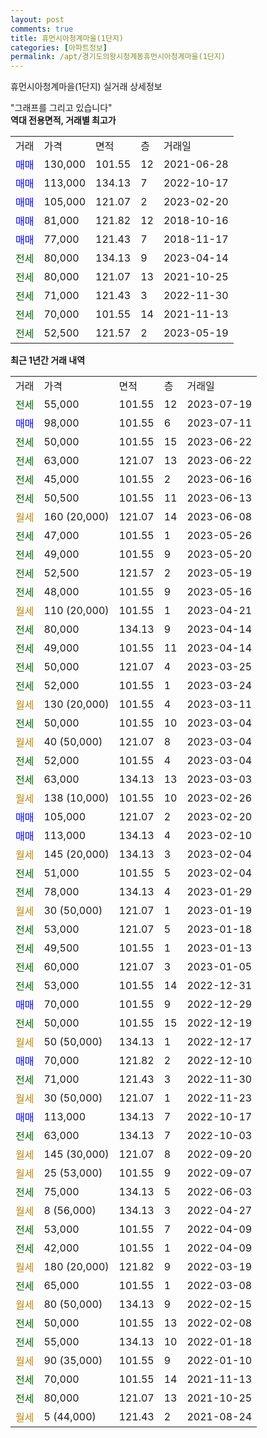 ```yaml
---
layout: post
comments: true
title: 휴먼시아청계마을(1단지)
categories: [아파트정보]
permalink: /apt/경기도의왕시청계동휴먼시아청계마을(1단지)
---
```


휴먼시아청계마을(1단지) 실거래 상세정보

<script type="text/javascript">
  google.charts.load('current', {'packages':['line', 'corechart']});
  google.charts.setOnLoadCallback(drawChart);

  function drawChart() {
    var data = new google.visualization.DataTable();
    data.addColumn('date', '거래일');
    data.addColumn('number', "매매");
    data.addColumn('number', "전세");
    data.addColumn('number', "전매");

    data.addRows([[new Date(Date.parse("2023-07-19")), null, 55000, null], [new Date(Date.parse("2023-07-11")), 98000, null, null], [new Date(Date.parse("2023-06-22")), null, 50000, null], [new Date(Date.parse("2023-06-22")), null, 63000, null], [new Date(Date.parse("2023-06-16")), null, 45000, null], [new Date(Date.parse("2023-06-13")), null, 50500, null], [new Date(Date.parse("2023-06-08")), null, null, null], [new Date(Date.parse("2023-05-26")), null, 47000, null], [new Date(Date.parse("2023-05-20")), null, 49000, null], [new Date(Date.parse("2023-05-19")), null, 52500, null], [new Date(Date.parse("2023-05-16")), null, 48000, null], [new Date(Date.parse("2023-04-21")), null, null, null], [new Date(Date.parse("2023-04-14")), null, 80000, null], [new Date(Date.parse("2023-04-14")), null, 49000, null], [new Date(Date.parse("2023-03-25")), null, 50000, null], [new Date(Date.parse("2023-03-24")), null, 52000, null], [new Date(Date.parse("2023-03-11")), null, null, null], [new Date(Date.parse("2023-03-04")), null, 50000, null], [new Date(Date.parse("2023-03-04")), null, null, null], [new Date(Date.parse("2023-03-04")), null, 52000, null], [new Date(Date.parse("2023-03-03")), null, 63000, null], [new Date(Date.parse("2023-02-26")), null, null, null], [new Date(Date.parse("2023-02-20")), 105000, null, null], [new Date(Date.parse("2023-02-10")), 113000, null, null], [new Date(Date.parse("2023-02-04")), null, null, null], [new Date(Date.parse("2023-02-04")), null, 51000, null], [new Date(Date.parse("2023-01-29")), null, 78000, null], [new Date(Date.parse("2023-01-19")), null, null, null], [new Date(Date.parse("2023-01-18")), null, 53000, null], [new Date(Date.parse("2023-01-13")), null, 49500, null], [new Date(Date.parse("2023-01-05")), null, 60000, null], [new Date(Date.parse("2022-12-31")), null, 53000, null], [new Date(Date.parse("2022-12-29")), 70000, null, null], [new Date(Date.parse("2022-12-19")), null, 50000, null], [new Date(Date.parse("2022-12-17")), null, null, null], [new Date(Date.parse("2022-12-10")), 70000, null, null], [new Date(Date.parse("2022-11-30")), null, 71000, null], [new Date(Date.parse("2022-11-23")), null, null, null], [new Date(Date.parse("2022-10-17")), 113000, null, null], [new Date(Date.parse("2022-10-03")), null, 63000, null], [new Date(Date.parse("2022-09-20")), null, null, null], [new Date(Date.parse("2022-09-07")), null, null, null], [new Date(Date.parse("2022-06-03")), null, 75000, null], [new Date(Date.parse("2022-04-27")), null, null, null], [new Date(Date.parse("2022-04-09")), null, 53000, null], [new Date(Date.parse("2022-04-09")), null, 42000, null], [new Date(Date.parse("2022-03-19")), null, null, null], [new Date(Date.parse("2022-03-08")), null, 65000, null], [new Date(Date.parse("2022-02-15")), null, null, null], [new Date(Date.parse("2022-02-08")), null, 50000, null], [new Date(Date.parse("2022-01-18")), null, 55000, null], [new Date(Date.parse("2022-01-10")), null, null, null], [new Date(Date.parse("2021-11-13")), null, 70000, null], [new Date(Date.parse("2021-10-25")), null, 80000, null], [new Date(Date.parse("2021-08-24")), null, null, null]]);

    var options = {
      hAxis: {
        format: 'yyyy/MM/dd'
      },    
      lineWidth: 0,
      pointsVisible: true,    
      title: '최근 1년간 유형별 실거래가 분포',
      legend: { position: 'bottom' }
    };

    var formatter = new google.visualization.NumberFormat({pattern:'###,###'} );
    formatter.format(data, 1);
    formatter.format(data, 2);
    
    setTimeout(function() {
        var chart = new google.visualization.LineChart(document.getElementById('columnchart_material'));
        chart.draw(data, (options));
        document.getElementById('loading').style.display = 'none';
    }, 200);
  }
</script>


<div id="loading" style="z-index:20; display: block; margin-left: 0px">"그래프를 그리고 있습니다"</div>
<div id="columnchart_material" style="width: 95%; margin-left: 0px; display: block"></div>
<!-- contents start -->
<b>역대 전용면적, 거래별 최고가</b>
<table class="sortable">
    <tr>
      <td>거래</td>
      <td>가격</td>
      <td>면적</td>
      <td>층</td>
      <td>거래일</td>
    </tr>
        <tr>
          <td><a style="color: blue">매매</a></td>
          <td>130,000</td>
          <td>101.55</td>
          <td>12</td>
          <td>2021-06-28</td>
        </tr>            <tr>
          <td><a style="color: blue">매매</a></td>
          <td>113,000</td>
          <td>134.13</td>
          <td>7</td>
          <td>2022-10-17</td>
        </tr>            <tr>
          <td><a style="color: blue">매매</a></td>
          <td>105,000</td>
          <td>121.07</td>
          <td>2</td>
          <td>2023-02-20</td>
        </tr>            <tr>
          <td><a style="color: blue">매매</a></td>
          <td>81,000</td>
          <td>121.82</td>
          <td>12</td>
          <td>2018-10-16</td>
        </tr>            <tr>
          <td><a style="color: blue">매매</a></td>
          <td>77,000</td>
          <td>121.43</td>
          <td>7</td>
          <td>2018-11-17</td>
        </tr>        
        <tr>
              <td><a style="color: darkgreen">전세</a></td>
              <td>80,000</td>
              <td>134.13</td>
              <td>9</td>
              <td>2023-04-14</td>
            </tr>            <tr>
              <td><a style="color: darkgreen">전세</a></td>
              <td>80,000</td>
              <td>121.07</td>
              <td>13</td>
              <td>2021-10-25</td>
            </tr>            <tr>
              <td><a style="color: darkgreen">전세</a></td>
              <td>71,000</td>
              <td>121.43</td>
              <td>3</td>
              <td>2022-11-30</td>
            </tr>            <tr>
              <td><a style="color: darkgreen">전세</a></td>
              <td>70,000</td>
              <td>101.55</td>
              <td>14</td>
              <td>2021-11-13</td>
            </tr>            <tr>
              <td><a style="color: darkgreen">전세</a></td>
              <td>52,500</td>
              <td>121.57</td>
              <td>2</td>
              <td>2023-05-19</td>
            </tr>        
    
</table>

<b>최근 1년간 거래 내역</b>

<table class="sortable">
    <tr>
      <td>거래</td>
      <td>가격</td>
      <td>면적</td>
      <td>층</td>
      <td>거래일</td>
    </tr>
    <tr>
      <td><a style="color: darkgreen">전세</a></td>
      <td>55,000</td>
      <td>101.55</td>
      <td>12</td>
      <td>2023-07-19</td>
    </tr>          <tr>
      <td><a style="color: blue">매매</a></td>
      <td>98,000</td>
      <td>101.55</td>
      <td>6</td>
      <td>2023-07-11</td>
    </tr>          <tr>
      <td><a style="color: darkgreen">전세</a></td>
      <td>50,000</td>
      <td>101.55</td>
      <td>15</td>
      <td>2023-06-22</td>
    </tr>          <tr>
      <td><a style="color: darkgreen">전세</a></td>
      <td>63,000</td>
      <td>121.07</td>
      <td>13</td>
      <td>2023-06-22</td>
    </tr>          <tr>
      <td><a style="color: darkgreen">전세</a></td>
      <td>45,000</td>
      <td>101.55</td>
      <td>2</td>
      <td>2023-06-16</td>
    </tr>          <tr>
      <td><a style="color: darkgreen">전세</a></td>
      <td>50,500</td>
      <td>101.55</td>
      <td>11</td>
      <td>2023-06-13</td>
    </tr>          <tr>
      <td><a style="color: darkgoldenrod">월세</a></td>
      <td>160 (20,000)</td>
      <td>121.07</td>
      <td>14</td>
      <td>2023-06-08</td>
    </tr>          <tr>
      <td><a style="color: darkgreen">전세</a></td>
      <td>47,000</td>
      <td>101.55</td>
      <td>1</td>
      <td>2023-05-26</td>
    </tr>          <tr>
      <td><a style="color: darkgreen">전세</a></td>
      <td>49,000</td>
      <td>101.55</td>
      <td>9</td>
      <td>2023-05-20</td>
    </tr>          <tr>
      <td><a style="color: darkgreen">전세</a></td>
      <td>52,500</td>
      <td>121.57</td>
      <td>2</td>
      <td>2023-05-19</td>
    </tr>          <tr>
      <td><a style="color: darkgreen">전세</a></td>
      <td>48,000</td>
      <td>101.55</td>
      <td>9</td>
      <td>2023-05-16</td>
    </tr>          <tr>
      <td><a style="color: darkgoldenrod">월세</a></td>
      <td>110 (20,000)</td>
      <td>101.55</td>
      <td>1</td>
      <td>2023-04-21</td>
    </tr>          <tr>
      <td><a style="color: darkgreen">전세</a></td>
      <td>80,000</td>
      <td>134.13</td>
      <td>9</td>
      <td>2023-04-14</td>
    </tr>          <tr>
      <td><a style="color: darkgreen">전세</a></td>
      <td>49,000</td>
      <td>101.55</td>
      <td>11</td>
      <td>2023-04-14</td>
    </tr>          <tr>
      <td><a style="color: darkgreen">전세</a></td>
      <td>50,000</td>
      <td>121.07</td>
      <td>4</td>
      <td>2023-03-25</td>
    </tr>          <tr>
      <td><a style="color: darkgreen">전세</a></td>
      <td>52,000</td>
      <td>101.55</td>
      <td>1</td>
      <td>2023-03-24</td>
    </tr>          <tr>
      <td><a style="color: darkgoldenrod">월세</a></td>
      <td>130 (20,000)</td>
      <td>101.55</td>
      <td>4</td>
      <td>2023-03-11</td>
    </tr>          <tr>
      <td><a style="color: darkgreen">전세</a></td>
      <td>50,000</td>
      <td>101.55</td>
      <td>10</td>
      <td>2023-03-04</td>
    </tr>          <tr>
      <td><a style="color: darkgoldenrod">월세</a></td>
      <td>40 (50,000)</td>
      <td>121.07</td>
      <td>8</td>
      <td>2023-03-04</td>
    </tr>          <tr>
      <td><a style="color: darkgreen">전세</a></td>
      <td>52,000</td>
      <td>101.55</td>
      <td>4</td>
      <td>2023-03-04</td>
    </tr>          <tr>
      <td><a style="color: darkgreen">전세</a></td>
      <td>63,000</td>
      <td>134.13</td>
      <td>13</td>
      <td>2023-03-03</td>
    </tr>          <tr>
      <td><a style="color: darkgoldenrod">월세</a></td>
      <td>138 (10,000)</td>
      <td>101.55</td>
      <td>10</td>
      <td>2023-02-26</td>
    </tr>          <tr>
      <td><a style="color: blue">매매</a></td>
      <td>105,000</td>
      <td>121.07</td>
      <td>2</td>
      <td>2023-02-20</td>
    </tr>          <tr>
      <td><a style="color: blue">매매</a></td>
      <td>113,000</td>
      <td>134.13</td>
      <td>4</td>
      <td>2023-02-10</td>
    </tr>          <tr>
      <td><a style="color: darkgoldenrod">월세</a></td>
      <td>145 (20,000)</td>
      <td>134.13</td>
      <td>3</td>
      <td>2023-02-04</td>
    </tr>          <tr>
      <td><a style="color: darkgreen">전세</a></td>
      <td>51,000</td>
      <td>101.55</td>
      <td>5</td>
      <td>2023-02-04</td>
    </tr>          <tr>
      <td><a style="color: darkgreen">전세</a></td>
      <td>78,000</td>
      <td>134.13</td>
      <td>4</td>
      <td>2023-01-29</td>
    </tr>          <tr>
      <td><a style="color: darkgoldenrod">월세</a></td>
      <td>30 (50,000)</td>
      <td>121.07</td>
      <td>1</td>
      <td>2023-01-19</td>
    </tr>          <tr>
      <td><a style="color: darkgreen">전세</a></td>
      <td>53,000</td>
      <td>121.07</td>
      <td>5</td>
      <td>2023-01-18</td>
    </tr>          <tr>
      <td><a style="color: darkgreen">전세</a></td>
      <td>49,500</td>
      <td>101.55</td>
      <td>1</td>
      <td>2023-01-13</td>
    </tr>          <tr>
      <td><a style="color: darkgreen">전세</a></td>
      <td>60,000</td>
      <td>121.07</td>
      <td>3</td>
      <td>2023-01-05</td>
    </tr>          <tr>
      <td><a style="color: darkgreen">전세</a></td>
      <td>53,000</td>
      <td>101.55</td>
      <td>14</td>
      <td>2022-12-31</td>
    </tr>          <tr>
      <td><a style="color: blue">매매</a></td>
      <td>70,000</td>
      <td>101.55</td>
      <td>9</td>
      <td>2022-12-29</td>
    </tr>          <tr>
      <td><a style="color: darkgreen">전세</a></td>
      <td>50,000</td>
      <td>101.55</td>
      <td>15</td>
      <td>2022-12-19</td>
    </tr>          <tr>
      <td><a style="color: darkgoldenrod">월세</a></td>
      <td>50 (50,000)</td>
      <td>134.13</td>
      <td>1</td>
      <td>2022-12-17</td>
    </tr>          <tr>
      <td><a style="color: blue">매매</a></td>
      <td>70,000</td>
      <td>121.82</td>
      <td>2</td>
      <td>2022-12-10</td>
    </tr>          <tr>
      <td><a style="color: darkgreen">전세</a></td>
      <td>71,000</td>
      <td>121.43</td>
      <td>3</td>
      <td>2022-11-30</td>
    </tr>          <tr>
      <td><a style="color: darkgoldenrod">월세</a></td>
      <td>30 (50,000)</td>
      <td>121.07</td>
      <td>1</td>
      <td>2022-11-23</td>
    </tr>          <tr>
      <td><a style="color: blue">매매</a></td>
      <td>113,000</td>
      <td>134.13</td>
      <td>7</td>
      <td>2022-10-17</td>
    </tr>          <tr>
      <td><a style="color: darkgreen">전세</a></td>
      <td>63,000</td>
      <td>134.13</td>
      <td>7</td>
      <td>2022-10-03</td>
    </tr>          <tr>
      <td><a style="color: darkgoldenrod">월세</a></td>
      <td>145 (30,000)</td>
      <td>121.07</td>
      <td>8</td>
      <td>2022-09-20</td>
    </tr>          <tr>
      <td><a style="color: darkgoldenrod">월세</a></td>
      <td>25 (53,000)</td>
      <td>101.55</td>
      <td>9</td>
      <td>2022-09-07</td>
    </tr>          <tr>
      <td><a style="color: darkgreen">전세</a></td>
      <td>75,000</td>
      <td>134.13</td>
      <td>5</td>
      <td>2022-06-03</td>
    </tr>          <tr>
      <td><a style="color: darkgoldenrod">월세</a></td>
      <td>8 (56,000)</td>
      <td>134.13</td>
      <td>3</td>
      <td>2022-04-27</td>
    </tr>          <tr>
      <td><a style="color: darkgreen">전세</a></td>
      <td>53,000</td>
      <td>101.55</td>
      <td>7</td>
      <td>2022-04-09</td>
    </tr>          <tr>
      <td><a style="color: darkgreen">전세</a></td>
      <td>42,000</td>
      <td>101.55</td>
      <td>1</td>
      <td>2022-04-09</td>
    </tr>          <tr>
      <td><a style="color: darkgoldenrod">월세</a></td>
      <td>180 (20,000)</td>
      <td>121.82</td>
      <td>9</td>
      <td>2022-03-19</td>
    </tr>          <tr>
      <td><a style="color: darkgreen">전세</a></td>
      <td>65,000</td>
      <td>101.55</td>
      <td>1</td>
      <td>2022-03-08</td>
    </tr>          <tr>
      <td><a style="color: darkgoldenrod">월세</a></td>
      <td>80 (50,000)</td>
      <td>134.13</td>
      <td>9</td>
      <td>2022-02-15</td>
    </tr>          <tr>
      <td><a style="color: darkgreen">전세</a></td>
      <td>50,000</td>
      <td>101.55</td>
      <td>13</td>
      <td>2022-02-08</td>
    </tr>          <tr>
      <td><a style="color: darkgreen">전세</a></td>
      <td>55,000</td>
      <td>134.13</td>
      <td>10</td>
      <td>2022-01-18</td>
    </tr>          <tr>
      <td><a style="color: darkgoldenrod">월세</a></td>
      <td>90 (35,000)</td>
      <td>101.55</td>
      <td>9</td>
      <td>2022-01-10</td>
    </tr>          <tr>
      <td><a style="color: darkgreen">전세</a></td>
      <td>70,000</td>
      <td>101.55</td>
      <td>14</td>
      <td>2021-11-13</td>
    </tr>          <tr>
      <td><a style="color: darkgreen">전세</a></td>
      <td>80,000</td>
      <td>121.07</td>
      <td>13</td>
      <td>2021-10-25</td>
    </tr>          <tr>
      <td><a style="color: darkgoldenrod">월세</a></td>
      <td>5 (44,000)</td>
      <td>121.43</td>
      <td>2</td>
      <td>2021-08-24</td>
    </tr>      </table>
<!-- contents end -->    

